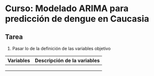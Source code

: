 # Curso: Modelado ARIMA para predicción de dengue en Caucasia

## Tarea 

1. Pasar lo de la definición de las variables objetivo

|Variables|Descripción de la variables|
|---------|---------------------------|
|||
|||
|||





